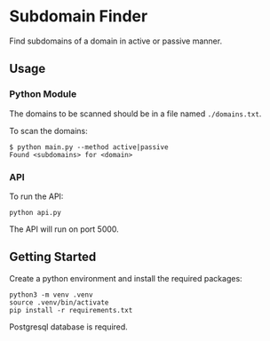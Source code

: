 # Subdomain Finder

Find subdomains of a domain in active or passive manner.

## Usage

### Python Module

The domains to be scanned should be in a file named `./domains.txt`.

To scan the domains:

    $ python main.py --method active|passive
    Found <subdomains> for <domain>

### API

To run the API:

    python api.py

The API will run on port 5000.

## Getting Started

Create a python environment and install the required packages:

    python3 -m venv .venv
    source .venv/bin/activate
    pip install -r requirements.txt

Postgresql database is required.
